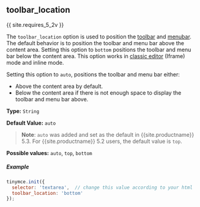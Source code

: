 ## toolbar_location

{{ site.requires_5_2v }}

The `toolbar_location` option is used to position the [toolbar]({{site.baseurl}}/configure/editor-appearance/#toolbar) and [menubar]({{site.baseurl}}/configure/editor-appearance/#menubar). The default behavior is to position the toolbar and menu bar above the content area. Setting this option to `bottom` positions the toolbar and menu bar below the content area. This option works in [classic editor]({{site.baseurl}}/general-configuration-guide/use-tinymce-classic/) (Iframe) mode and inline mode.

Setting this option to `auto`, positions the toolbar and menu bar either:
* Above the content area by default.
* Below the content area if there is not enough space to display the toolbar and menu bar above.

**Type:** `String`

**Default Value:** `auto`

> **Note**: `auto` was added and set as the default in {{site.productname}} 5.3. For {{site.productname}} 5.2 users, the default value is `top`.

**Possible values:** `auto`, `top`, `bottom`

##### Example

```js
tinymce.init({
  selector: 'textarea',  // change this value according to your html
  toolbar_location: 'bottom'
});
```
